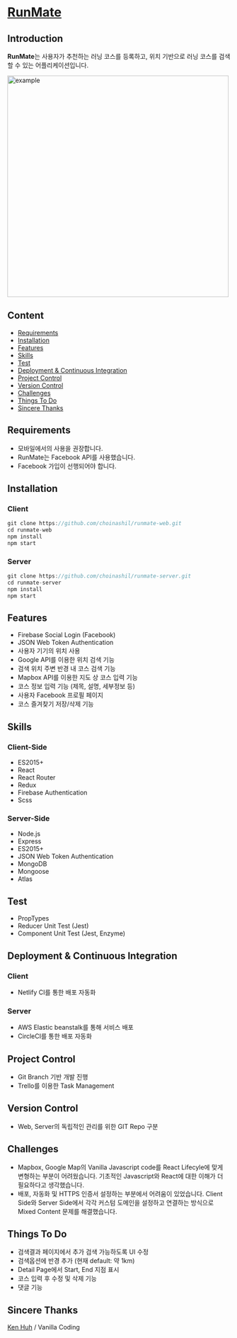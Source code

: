 # [RunMate](https://runmate.co)


## Introduction

**RunMate**는 사용자가 추천하는 러닝 코스를 등록하고, 위치 기반으로 러닝 코스를 검색할 수 있는 어플리케이션입니다.

<img height="500" alt="example" src="./runmate.gif">

## Content
- [Requirements](#Requirements)
- [Installation](#Installation)
- [Features](#Features)
- [Skills](#Skills)
- [Test](#Test)
- [Deployment & Continuous Integration](#Deployment-&-Continuous-Integration)
- [Project Control](#Project-Control)
- [Version Control](#Version-Control)
- [Challenges](#Challenges)
- [Things To Do](#Things-To-Do)
- [Sincere Thanks](#Sincere-Thanks)


## Requirements

- 모바일에서의 사용을 권장합니다.
- RunMate는 Facebook API를 사용했습니다.
- Facebook 가입이 선행되어야 합니다.


## Installation

### Client

```javascript
git clone https://github.com/choinashil/runmate-web.git
cd runmate-web
npm install
npm start
```

### Server

```javascript
git clone https://github.com/choinashil/runmate-server.git
cd runmate-server
npm install
npm start
```


## Features

- Firebase Social Login (Facebook)
- JSON Web Token Authentication
- 사용자 기기의 위치 사용
- Google API를 이용한 위치 검색 기능
- 검색 위치 주변 반경 내 코스 검색 기능 
- Mapbox API를 이용한 지도 상 코스 입력 기능
- 코스 정보 입력 기능 (제목, 설명, 세부정보 등)
- 사용자 Facebook 프로필 페이지
- 코스 즐겨찾기 저장/삭제 기능


## Skills
### Client-Side

- ES2015+
- React
- React Router
- Redux
- Firebase Authentication
- Scss


### Server-Side

- Node.js
- Express
- ES2015+
- JSON Web Token Authentication
- MongoDB
- Mongoose
- Atlas


## Test

- PropTypes
- Reducer Unit Test (Jest)
- Component Unit Test (Jest, Enzyme)


## Deployment & Continuous Integration

### Client

- Netlify CI를 통한 배포 자동화

### Server
- AWS Elastic beanstalk를 통해 서비스 배포
- CircleCI를 통한 배포 자동화


## Project Control

- Git Branch 기반 개발 진행
- Trello를 이용한 Task Management


## Version Control

- Web, Server의 독립적인 관리를 위한 GIT Repo 구분


## Challenges

- Mapbox, Google Map의 Vanilla Javascript code를 React Lifecyle에 맞게 변형하는 부분이 어려웠습니다. 기초적인 Javascript와 React에 대한 이해가 더 필요하다고 생각했습니다.
- 배포, 자동화 및 HTTPS 인증서 설정하는 부분에서 어려움이 있었습니다. Client Side와 Server Side에서 각각 커스텀 도메인을 설정하고 연결하는 방식으로 Mixed Content 문제를 해결했습니다. 


## Things To Do

- 검색결과 페이지에서 추가 검색 가능하도록 UI 수정
- 검색옵션에 반경 추가 (현재 default: 약 1km)
- Detail Page에서 Start, End 지점 표시
- 코스 입력 후 수정 및 삭제 기능
- 댓글 기능



## Sincere Thanks

[Ken Huh](https://github.com/Ken123777) / Vanilla Coding
